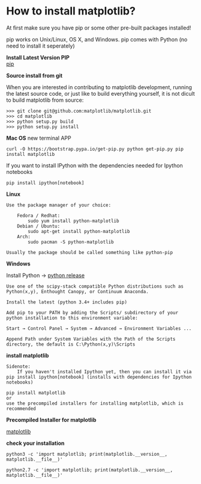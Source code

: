 # How to install matplotlib?

At first make sure you have pip or some other pre-built packages installed!

pip works on Unix/Linux, OS X, and Windows.
pip comes with Python (no need to install it seperately)

**Install Latest Version PIP**    
[pip](https://pypi.org/project/pip/)

**Source install from git**

When you are interested in contributing to matplotlib development, running the latest source code, or just like to build everything yourself, it is not dicult to build matplotlib from source:

```
>>> git clone git@github.com:matplotlib/matplotlib.git
>>> cd matplotlib
>>> python setup.py build
>>> python setup.py install
```

**Mac OS**
    new terminal APP
```
curl -O https://bootstrap.pypa.io/get-pip.py python get-pip.py pip install matplotlib
```

If you want to install IPython with the dependencies needed for Ipython notebooks

```
pip install ipython[notebook]
```
**Linux**

    Use the package manager of your choice:
        
        Fedora / Redhat:
            sudo yum install python-matplotlib
        Debian / Ubuntu:
            sudo apt-get install python-matplotlib
        Arch:
            sudo pacman -S python-matplotlib
    
    Usually the package should be called something like python-pip

**Windows**

Install Python -> 
[python release](https://www.python.org/downloads/windows/) 

    Use one of the scipy-stack compatible Python distributions such as Python(x,y), Enthought Canopy, or Continuum Anaconda.

    Install the latest (python 3.4+ includes pip)

    Add pip to your PATH by adding the Scripts/ subdirectory of your python installation to this environment variable:

    Start → Control Panel → System → Advanced → Environment Variables ...
    
    Append Path under System Variables with the Path of the Scripts directory, the default is C:\Python(x,y)\Scripts

**install matplotlib**

    Sidenote: 
        If you haven't installed Ipython yet, then you can install it via pip install ipython[notebook] (installs with dependencies for Ipython notebooks)

    pip install matplotlib
    or 
    use the precompiled installers for installing matplotlib, which is recommended
**Precompiled Installer for matplotlib**

[matplotlib](https://matplotlib.org/stable/)

**check your installation**

```
python3 -c 'import matplotlib; print(matplotlib.__version__, matplotlib.__file__)'

python2.7 -c 'import matplotlib; print(matplotlib.__version__, matplotlib.__file__)'

```